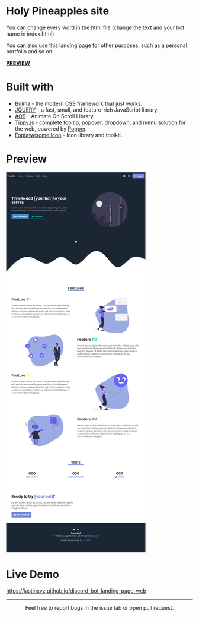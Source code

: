 # Holy Pineapples site

You can change every word in the html file (change the text and your bot name in index.html)

You can also use this landing page for other purposes, such as a personal portfolio and so on.

[**PREVIEW**](#preview)

# Built with
- [Bulma](https://bulma.io) - the modern CSS framework that just works.
- [JQUERY](https://jquery.com) - a fast, small, and feature-rich JavaScript library.
- [AOS](https://michalsnik.github.io/aos/) - Animate On Scroll Library
- [Tippy.js](https://atomiks.github.io/tippyjs/) - complete tooltip, popover, dropdown, and menu solution for the web, powered by [Popper](https://popper.js.org/).
- [Fontawesome Icon](https://fontawesome.com) - icon library and toolkit.

# Preview

![img](/ss/screenshoot-full.png)

# Live Demo

https://jastinxyz.github.io/discord-bot-landing-page-web

<hr/>
<div align="center">
Feel free to report bugs in the issue tab or open pull request.
</div>
